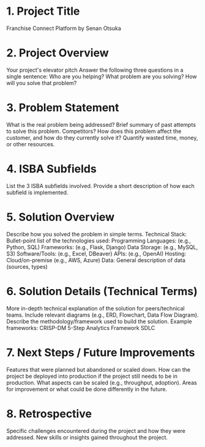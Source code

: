 # 1. Project Title
Franchise Connect Platform by Senan Otsuka 

# 2. Project Overview
Your project's elevator pitch
Answer the following three questions in a single sentence:
Who are you helping?
What problem are you solving?
How will you solve that problem?

# 3. Problem Statement
What is the real problem being addressed?
Brief summary of past attempts to solve this problem. Competitors?
How does this problem affect the customer, and how do they currently solve it?
Quantify wasted time, money, or other resources.

# 4. ISBA Subfields
List the 3 ISBA subfields involved.
Provide a short description of how each subfield is implemented.

# 5. Solution Overview
Describe how you solved the problem in simple terms.
Technical Stack: Bullet-point list of the technologies used:
Programming Languages: (e.g., Python, SQL)
Frameworks: (e.g., Flask, Django)
Data Storage: (e.g., MySQL, S3)
Software/Tools: (e.g., Excel, DBeaver)
APIs: (e.g., OpenAI)
Hosting: Cloud/on-premise (e.g., AWS, Azure)
Data: General description of data (sources, types)

# 6. Solution Details (Technical Terms)
More in-depth technical explanation of the solution for peers/technical teams.
Include relevant diagrams (e.g., ERD, Flowchart, Data Flow Diagram).
Describe the methodology/framework used to build the solution. Example frameworks:
CRISP-DM
5-Step Analytics Framework
SDLC

# 7. Next Steps / Future Improvements
Features that were planned but abandoned or scaled down.
How can the project be deployed into production if the project still needs to be in production.
What aspects can be scaled (e.g., throughput, adoption).
Areas for improvement or what could be done differently in the future.

# 8. Retrospective

Specific challenges encountered during the project and how they were addressed.
New skills or insights gained throughout the project.
